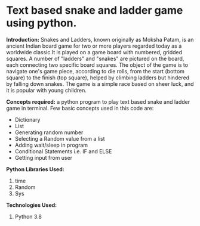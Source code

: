 # Text based snake and ladder game using python.

**Introduction:**
Snakes and Ladders, known originally as Moksha Patam, is an ancient
Indian board game for two or more players regarded today as a worldwide
classic.It is played on a game board with numbered, gridded squares. A
number of "ladders" and "snakes" are pictured on the board, each
connecting two specific board squares. The object of the game is to
navigate one's game piece, according to die rolls, from the start (bottom
square) to the finish (top square), helped by climbing ladders but hindered
by falling down snakes.
The game is a simple race based on sheer luck, and it is popular with
young children.

**Concepts required:**
a python program to play text based snake and ladder game in terminal.
Few basic concepts used in this code are:
- Dictionary
- List
- Generating random number
- Selecting a Random value from a list
- Adding wait/sleep in program
- Conditional Statements i.e. IF and ELSE
- Getting input from user

**Python Libraries Used:**
 1. time
 2. Random
 3. Sys

**Technologies Used:**
 1. Python 3.8

